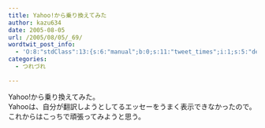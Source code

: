 ```yaml
---
title: Yahoo!から乗り換えてみた
author: kazu634
date: 2005-08-05
url: /2005/08/05/_69/
wordtwit_post_info:
  - 'O:8:"stdClass":13:{s:6:"manual";b:0;s:11:"tweet_times";i:1;s:5:"delay";i:0;s:7:"enabled";i:1;s:10:"separation";s:2:"60";s:7:"version";s:3:"3.7";s:14:"tweet_template";b:0;s:6:"status";i:2;s:6:"result";a:0:{}s:13:"tweet_counter";i:2;s:13:"tweet_log_ids";a:1:{i:0;i:1907;}s:9:"hash_tags";a:0:{}s:8:"accounts";a:1:{i:0;s:7:"kazu634";}}'
categories:
  - つれづれ

---
```

<div class="section">
<p>
    Yahoo!から乗り換えてみた。<br />Yahooは、自分が翻訳しようとしてるエッセーをうまく表示できなかったので。<br />これからはこっちで頑張ってみようと思う。
</p>
</div>